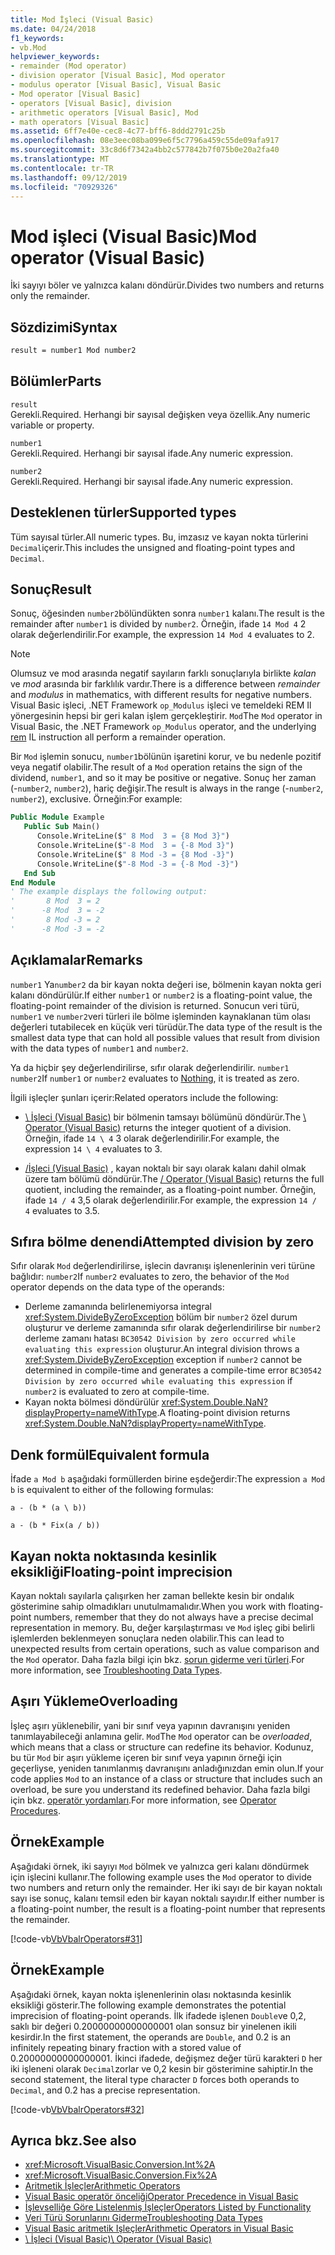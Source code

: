 ```yaml
---
title: Mod İşleci (Visual Basic)
ms.date: 04/24/2018
f1_keywords:
- vb.Mod
helpviewer_keywords:
- remainder (Mod operator)
- division operator [Visual Basic], Mod operator
- modulus operator [Visual Basic], Visual Basic
- Mod operator [Visual Basic]
- operators [Visual Basic], division
- arithmetic operators [Visual Basic], Mod
- math operators [Visual Basic]
ms.assetid: 6ff7e40e-cec8-4c77-bff6-8ddd2791c25b
ms.openlocfilehash: 08e3eec08ba099e6f5c7796a459c55de09afa917
ms.sourcegitcommit: 33c8d6f7342a4bb2c577842b7f075b0e20a2fa40
ms.translationtype: MT
ms.contentlocale: tr-TR
ms.lasthandoff: 09/12/2019
ms.locfileid: "70929326"
---
```

# <a name="mod-operator-visual-basic"></a><span data-ttu-id="e4ce7-102">Mod işleci (Visual Basic)</span><span class="sxs-lookup"><span data-stu-id="e4ce7-102">Mod operator (Visual Basic)</span></span>

<span data-ttu-id="e4ce7-103">İki sayıyı böler ve yalnızca kalanı döndürür.</span><span class="sxs-lookup"><span data-stu-id="e4ce7-103">Divides two numbers and returns only the remainder.</span></span>

## <a name="syntax"></a><span data-ttu-id="e4ce7-104">Sözdizimi</span><span class="sxs-lookup"><span data-stu-id="e4ce7-104">Syntax</span></span>

```vb
result = number1 Mod number2
```

## <a name="parts"></a><span data-ttu-id="e4ce7-105">Bölümler</span><span class="sxs-lookup"><span data-stu-id="e4ce7-105">Parts</span></span>

`result` \
<span data-ttu-id="e4ce7-106">Gerekli.</span><span class="sxs-lookup"><span data-stu-id="e4ce7-106">Required.</span></span> <span data-ttu-id="e4ce7-107">Herhangi bir sayısal değişken veya özellik.</span><span class="sxs-lookup"><span data-stu-id="e4ce7-107">Any numeric variable or property.</span></span>

`number1` \
<span data-ttu-id="e4ce7-108">Gerekli.</span><span class="sxs-lookup"><span data-stu-id="e4ce7-108">Required.</span></span> <span data-ttu-id="e4ce7-109">Herhangi bir sayısal ifade.</span><span class="sxs-lookup"><span data-stu-id="e4ce7-109">Any numeric expression.</span></span>

`number2` \
<span data-ttu-id="e4ce7-110">Gerekli.</span><span class="sxs-lookup"><span data-stu-id="e4ce7-110">Required.</span></span> <span data-ttu-id="e4ce7-111">Herhangi bir sayısal ifade.</span><span class="sxs-lookup"><span data-stu-id="e4ce7-111">Any numeric expression.</span></span>

## <a name="supported-types"></a><span data-ttu-id="e4ce7-112">Desteklenen türler</span><span class="sxs-lookup"><span data-stu-id="e4ce7-112">Supported types</span></span>

<span data-ttu-id="e4ce7-113">Tüm sayısal türler.</span><span class="sxs-lookup"><span data-stu-id="e4ce7-113">All numeric types.</span></span> <span data-ttu-id="e4ce7-114">Bu, imzasız ve kayan nokta türlerini `Decimal`içerir.</span><span class="sxs-lookup"><span data-stu-id="e4ce7-114">This includes the unsigned and floating-point types and `Decimal`.</span></span>

## <a name="result"></a><span data-ttu-id="e4ce7-115">Sonuç</span><span class="sxs-lookup"><span data-stu-id="e4ce7-115">Result</span></span>

<span data-ttu-id="e4ce7-116">Sonuç, öğesinden `number2`bölündükten sonra `number1` kalanı.</span><span class="sxs-lookup"><span data-stu-id="e4ce7-116">The result is the remainder after `number1` is divided by `number2`.</span></span> <span data-ttu-id="e4ce7-117">Örneğin, ifade `14 Mod 4` 2 olarak değerlendirilir.</span><span class="sxs-lookup"><span data-stu-id="e4ce7-117">For example, the expression `14 Mod 4` evaluates to 2.</span></span>

> [!NOTE]
> <span data-ttu-id="e4ce7-118">Olumsuz ve mod arasında negatif sayıların farklı sonuçlarıyla birlikte *kalan* ve *mod* arasında bir farklılık vardır.</span><span class="sxs-lookup"><span data-stu-id="e4ce7-118">There is a difference between *remainder* and *modulus* in mathematics, with different results for negative numbers.</span></span> <span data-ttu-id="e4ce7-119">Visual Basic işleci, .NET Framework `op_Modulus` işleci ve temeldeki REM Il yönergesinin hepsi bir geri kalan işlem gerçekleştirir. [](<xref:System.Reflection.Emit.OpCodes.Rem>) `Mod`</span><span class="sxs-lookup"><span data-stu-id="e4ce7-119">The `Mod` operator in Visual Basic, the .NET Framework `op_Modulus` operator, and the underlying [rem](<xref:System.Reflection.Emit.OpCodes.Rem>) IL instruction all perform a remainder operation.</span></span>

<span data-ttu-id="e4ce7-120">Bir `Mod` işlemin sonucu, `number1`bölünün işaretini korur, ve bu nedenle pozitif veya negatif olabilir.</span><span class="sxs-lookup"><span data-stu-id="e4ce7-120">The result of a `Mod` operation retains the sign of the dividend, `number1`, and so it may be positive or negative.</span></span> <span data-ttu-id="e4ce7-121">Sonuç her zaman (-`number2`, `number2`), hariç değişir.</span><span class="sxs-lookup"><span data-stu-id="e4ce7-121">The result is always in the range (-`number2`, `number2`), exclusive.</span></span> <span data-ttu-id="e4ce7-122">Örneğin:</span><span class="sxs-lookup"><span data-stu-id="e4ce7-122">For example:</span></span>

```vb
Public Module Example
   Public Sub Main()
      Console.WriteLine($" 8 Mod  3 = {8 Mod 3}")
      Console.WriteLine($"-8 Mod  3 = {-8 Mod 3}")
      Console.WriteLine($" 8 Mod -3 = {8 Mod -3}")
      Console.WriteLine($"-8 Mod -3 = {-8 Mod -3}")
   End Sub
End Module
' The example displays the following output:
'       8 Mod  3 = 2
'      -8 Mod  3 = -2
'       8 Mod -3 = 2
'      -8 Mod -3 = -2
```

## <a name="remarks"></a><span data-ttu-id="e4ce7-123">Açıklamalar</span><span class="sxs-lookup"><span data-stu-id="e4ce7-123">Remarks</span></span>

<span data-ttu-id="e4ce7-124">`number1` Ya`number2` da bir kayan nokta değeri ise, bölmenin kayan nokta geri kalanı döndürülür.</span><span class="sxs-lookup"><span data-stu-id="e4ce7-124">If either `number1` or `number2` is a floating-point value, the floating-point remainder of the division is returned.</span></span> <span data-ttu-id="e4ce7-125">Sonucun veri türü, `number1` ve `number2`veri türleri ile bölme işleminden kaynaklanan tüm olası değerleri tutabilecek en küçük veri türüdür.</span><span class="sxs-lookup"><span data-stu-id="e4ce7-125">The data type of the result is the smallest data type that can hold all possible values that result from division with the data types of `number1` and `number2`.</span></span>

<span data-ttu-id="e4ce7-126">Ya da hiçbir şey değerlendirilirse, sıfır olarak değerlendirilir. [](../../../visual-basic/language-reference/nothing.md) `number1` `number2`</span><span class="sxs-lookup"><span data-stu-id="e4ce7-126">If `number1` or `number2` evaluates to [Nothing](../../../visual-basic/language-reference/nothing.md), it is treated as zero.</span></span>

<span data-ttu-id="e4ce7-127">İlgili işleçler şunları içerir:</span><span class="sxs-lookup"><span data-stu-id="e4ce7-127">Related operators include the following:</span></span>

- <span data-ttu-id="e4ce7-128">[\ İşleci (Visual Basic)](../../../visual-basic/language-reference/operators/integer-division-operator.md) bir bölmenin tamsayı bölümünü döndürür.</span><span class="sxs-lookup"><span data-stu-id="e4ce7-128">The [\ Operator (Visual Basic)](../../../visual-basic/language-reference/operators/integer-division-operator.md) returns the integer quotient of a division.</span></span> <span data-ttu-id="e4ce7-129">Örneğin, ifade `14 \ 4` 3 olarak değerlendirilir.</span><span class="sxs-lookup"><span data-stu-id="e4ce7-129">For example, the expression `14 \ 4` evaluates to 3.</span></span>

- <span data-ttu-id="e4ce7-130">[/İşleci (Visual Basic)](../../../visual-basic/language-reference/operators/floating-point-division-operator.md) , kayan noktalı bir sayı olarak kalanı dahil olmak üzere tam bölümü döndürür.</span><span class="sxs-lookup"><span data-stu-id="e4ce7-130">The [/ Operator (Visual Basic)](../../../visual-basic/language-reference/operators/floating-point-division-operator.md) returns the full quotient, including the remainder, as a floating-point number.</span></span> <span data-ttu-id="e4ce7-131">Örneğin, ifade `14 / 4` 3,5 olarak değerlendirilir.</span><span class="sxs-lookup"><span data-stu-id="e4ce7-131">For example, the expression `14 / 4` evaluates to 3.5.</span></span>

## <a name="attempted-division-by-zero"></a><span data-ttu-id="e4ce7-132">Sıfıra bölme denendi</span><span class="sxs-lookup"><span data-stu-id="e4ce7-132">Attempted division by zero</span></span>

<span data-ttu-id="e4ce7-133">Sıfır olarak `Mod` değerlendirilirse, işlecin davranışı işlenenlerinin veri türüne bağlıdır: `number2`</span><span class="sxs-lookup"><span data-stu-id="e4ce7-133">If `number2` evaluates to zero, the behavior of the `Mod` operator depends on the data type of the operands:</span></span>

- <span data-ttu-id="e4ce7-134">Derleme zamanında belirlenemiyorsa integral <xref:System.DivideByZeroException> bölüm bir `number2` özel durum oluşturur ve derleme zamanında sıfır olarak değerlendirilirse bir `number2` derleme zamanı hatası `BC30542 Division by zero occurred while evaluating this expression` oluşturur.</span><span class="sxs-lookup"><span data-stu-id="e4ce7-134">An integral division throws a <xref:System.DivideByZeroException> exception if `number2` cannot be determined in compile-time and generates a compile-time error `BC30542 Division by zero occurred while evaluating this expression` if `number2` is evaluated to zero at compile-time.</span></span>
- <span data-ttu-id="e4ce7-135">Kayan nokta bölmesi döndürülür <xref:System.Double.NaN?displayProperty=nameWithType>.</span><span class="sxs-lookup"><span data-stu-id="e4ce7-135">A floating-point division returns <xref:System.Double.NaN?displayProperty=nameWithType>.</span></span>

## <a name="equivalent-formula"></a><span data-ttu-id="e4ce7-136">Denk formül</span><span class="sxs-lookup"><span data-stu-id="e4ce7-136">Equivalent formula</span></span>

<span data-ttu-id="e4ce7-137">İfade `a Mod b` aşağıdaki formüllerden birine eşdeğerdir:</span><span class="sxs-lookup"><span data-stu-id="e4ce7-137">The expression `a Mod b` is equivalent to either of the following formulas:</span></span>

`a - (b * (a \ b))`

`a - (b * Fix(a / b))`

## <a name="floating-point-imprecision"></a><span data-ttu-id="e4ce7-138">Kayan nokta noktasında kesinlik eksikliği</span><span class="sxs-lookup"><span data-stu-id="e4ce7-138">Floating-point imprecision</span></span>

<span data-ttu-id="e4ce7-139">Kayan noktalı sayılarla çalışırken her zaman bellekte kesin bir ondalık gösterimine sahip olmadıkları unutulmamalıdır.</span><span class="sxs-lookup"><span data-stu-id="e4ce7-139">When you work with floating-point numbers, remember that they do not always have a precise decimal representation in memory.</span></span> <span data-ttu-id="e4ce7-140">Bu, değer karşılaştırması ve `Mod` işleç gibi belirli işlemlerden beklenmeyen sonuçlara neden olabilir.</span><span class="sxs-lookup"><span data-stu-id="e4ce7-140">This can lead to unexpected results from certain operations, such as value comparison and the `Mod` operator.</span></span> <span data-ttu-id="e4ce7-141">Daha fazla bilgi için bkz. [sorun giderme veri türleri](../../../visual-basic/programming-guide/language-features/data-types/troubleshooting-data-types.md).</span><span class="sxs-lookup"><span data-stu-id="e4ce7-141">For more information, see [Troubleshooting Data Types](../../../visual-basic/programming-guide/language-features/data-types/troubleshooting-data-types.md).</span></span>

## <a name="overloading"></a><span data-ttu-id="e4ce7-142">Aşırı Yükleme</span><span class="sxs-lookup"><span data-stu-id="e4ce7-142">Overloading</span></span>

<span data-ttu-id="e4ce7-143">İşleç aşırı yüklenebilir, yani bir sınıf veya yapının davranışını yeniden tanımlayabileceği anlamına gelir. `Mod`</span><span class="sxs-lookup"><span data-stu-id="e4ce7-143">The `Mod` operator can be *overloaded*, which means that a class or structure can redefine its behavior.</span></span> <span data-ttu-id="e4ce7-144">Kodunuz, bu tür `Mod` bir aşırı yükleme içeren bir sınıf veya yapının örneği için geçerliyse, yeniden tanımlanmış davranışını anladığınızdan emin olun.</span><span class="sxs-lookup"><span data-stu-id="e4ce7-144">If your code applies `Mod` to an instance of a class or structure that includes such an overload, be sure you understand its redefined behavior.</span></span> <span data-ttu-id="e4ce7-145">Daha fazla bilgi için bkz. [operatör yordamları](../../../visual-basic/programming-guide/language-features/procedures/operator-procedures.md).</span><span class="sxs-lookup"><span data-stu-id="e4ce7-145">For more information, see [Operator Procedures](../../../visual-basic/programming-guide/language-features/procedures/operator-procedures.md).</span></span>

## <a name="example"></a><span data-ttu-id="e4ce7-146">Örnek</span><span class="sxs-lookup"><span data-stu-id="e4ce7-146">Example</span></span>

<span data-ttu-id="e4ce7-147">Aşağıdaki örnek, iki sayıyı `Mod` bölmek ve yalnızca geri kalanı döndürmek için işlecini kullanır.</span><span class="sxs-lookup"><span data-stu-id="e4ce7-147">The following example uses the `Mod` operator to divide two numbers and return only the remainder.</span></span> <span data-ttu-id="e4ce7-148">Her iki sayı de bir kayan noktalı sayı ise sonuç, kalanı temsil eden bir kayan noktalı sayıdır.</span><span class="sxs-lookup"><span data-stu-id="e4ce7-148">If either number is a floating-point number, the result is a floating-point number that represents the remainder.</span></span>

[!code-vb[VbVbalrOperators#31](~/samples/snippets/visualbasic/VS_Snippets_VBCSharp/VbVbalrOperators/VB/Class1.vb#31)]

## <a name="example"></a><span data-ttu-id="e4ce7-149">Örnek</span><span class="sxs-lookup"><span data-stu-id="e4ce7-149">Example</span></span>

<span data-ttu-id="e4ce7-150">Aşağıdaki örnek, kayan nokta işlenenlerinin olası noktasında kesinlik eksikliği gösterir.</span><span class="sxs-lookup"><span data-stu-id="e4ce7-150">The following example demonstrates the potential imprecision of floating-point operands.</span></span> <span data-ttu-id="e4ce7-151">İlk ifadede işlenen `Double`ve 0,2, saklı bir değeri 0.20000000000000001 olan sonsuz bir yinelenen ikili kesirdir.</span><span class="sxs-lookup"><span data-stu-id="e4ce7-151">In the first statement, the operands are `Double`, and 0.2 is an infinitely repeating binary fraction with a stored value of 0.20000000000000001.</span></span> <span data-ttu-id="e4ce7-152">İkinci ifadede, değişmez değer türü karakteri `D` her iki işleneni olarak `Decimal`zorlar ve 0,2 kesin bir gösterimine sahiptir.</span><span class="sxs-lookup"><span data-stu-id="e4ce7-152">In the second statement, the literal type character `D` forces both operands to `Decimal`, and 0.2 has a precise representation.</span></span>

[!code-vb[VbVbalrOperators#32](~/samples/snippets/visualbasic/VS_Snippets_VBCSharp/VbVbalrOperators/VB/Class1.vb#32)]

## <a name="see-also"></a><span data-ttu-id="e4ce7-153">Ayrıca bkz.</span><span class="sxs-lookup"><span data-stu-id="e4ce7-153">See also</span></span>

- <xref:Microsoft.VisualBasic.Conversion.Int%2A>
- <xref:Microsoft.VisualBasic.Conversion.Fix%2A>
- [<span data-ttu-id="e4ce7-154">Aritmetik İşleçler</span><span class="sxs-lookup"><span data-stu-id="e4ce7-154">Arithmetic Operators</span></span>](../../../visual-basic/language-reference/operators/arithmetic-operators.md)
- [<span data-ttu-id="e4ce7-155">Visual Basic operatör önceliği</span><span class="sxs-lookup"><span data-stu-id="e4ce7-155">Operator Precedence in Visual Basic</span></span>](../../../visual-basic/language-reference/operators/operator-precedence.md)
- [<span data-ttu-id="e4ce7-156">İşlevselliğe Göre Listelenmiş İşleçler</span><span class="sxs-lookup"><span data-stu-id="e4ce7-156">Operators Listed by Functionality</span></span>](../../../visual-basic/language-reference/operators/operators-listed-by-functionality.md)
- [<span data-ttu-id="e4ce7-157">Veri Türü Sorunlarını Giderme</span><span class="sxs-lookup"><span data-stu-id="e4ce7-157">Troubleshooting Data Types</span></span>](../../../visual-basic/programming-guide/language-features/data-types/troubleshooting-data-types.md)
- [<span data-ttu-id="e4ce7-158">Visual Basic aritmetik Işleçler</span><span class="sxs-lookup"><span data-stu-id="e4ce7-158">Arithmetic Operators in Visual Basic</span></span>](../../../visual-basic/programming-guide/language-features/operators-and-expressions/arithmetic-operators.md)
- [<span data-ttu-id="e4ce7-159">\ İşleci (Visual Basic)</span><span class="sxs-lookup"><span data-stu-id="e4ce7-159">\ Operator (Visual Basic)</span></span>](../../../visual-basic/language-reference/operators/integer-division-operator.md)
